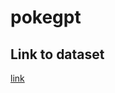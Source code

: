 # pokegpt

## Link to dataset
[link](https://www.kaggle.com/datasets/thedagger/pokemon-generation-one?resource=download)
